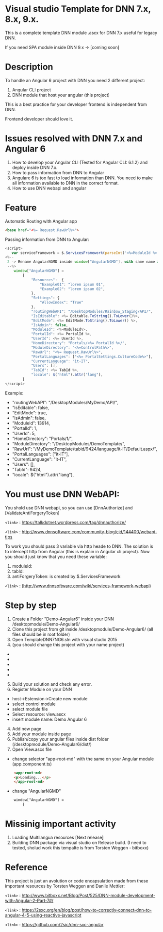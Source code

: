 # Visual studio Template for DNN 7.x, 8.x, 9.x.
This is a complete template DNN module .ascx for DNN 7.x useful for legacy DNN.

If you need SPA module inside DNN 9.x -> [coming soon]

# Description
To handle an Angular 6 project with DNN you need 2 different project:
1. Angular CLI project
2. DNN module that host your angular (this project)

This is a best practice for your developer frontend is independent from DNN.

Frontend developer should love it.

# Issues resolved with DNN 7.x and Angular 6
1. How to develop your Angular CLI (Tested for Angular CLI: 6.1.2) and deploy inside DNN 7.x.
2. How to pass information from DNN to Angular
3. Angulare 6 is too fast to load information than DNN. You need to make all information available to DNN in the correct format.
4. How to use DNN webapi and angular

# Feature
Automatic Routing with Angular app

```html 
<base href="<%= Request.RawUrl%>">
```

Passing information from DNN to Angular:

```javascript 
<script>
   var serviceFramework = $.ServicesFramework(parseInt('<%=ModuleId %>'));
<%-- 
 2 -> Rename AngularNGMD inside window["AngularNGMD"], with same name in dnncontext.service.ts
 --%>
    window["AngularNGMD"] =
        {
            "Resources":  {
                "Example01": "lorem ipsum 01",
                "Example02": "lorem ipsum 02",
            },
            "Settings": {
                "AllowIndex": "True"
            },
            "routingWebAPI": "/DesktopModules/Rainbow_Staging/API/",
            "IsEditable": <%= Editable.ToString().ToLower()%>,
            "EditMode": <%= EditMode.ToString().ToLower() %>,
            "IsAdmin": false,
            "ModuleId": <%=ModuleId%>,
            "PortalId": <%= PortalId %>,
            "UserId": <%= UserId %>,
            "HomeDirectory": "Portals/<%= PortalId %>/",
            "ModuleDirectory": "<%=ControlPath%>",
            "RawUrl": "<%= Request.RawUrl%>",
            "PortalLanguages": ["<%= PortalSettings.CultureCode%>"],
            "CurrentLanguage": "it-IT",
            "Users": [],
            "TabId": <%= TabId %>,
            "locale": $("html").attr("lang"),
        }
</script>
```

Example:
- "routingWebAPI": "/DesktopModules/MyDemo/API/",
- "IsEditable": false,
- "EditMode": true,
- "IsAdmin": false,
- "ModuleId": 13914,
- "PortalId": 1,
- "UserId": 5,
- "HomeDirectory": "Portals/1/",
- "ModuleDirectory": "/DesktopModules/DemoTemplate/",
- "RawUrl": "/MyDemoTemplate/tabid/9424/language/it-IT/Default.aspx/",
- "PortalLanguages": ["it-IT"],
- "CurrentLanguage": "it-IT",
- "Users": [],
- "TabId": 9424,
- "locale": $("html").attr("lang"),

# You must use DNN WebAPI:
You shold use DNN webapi, so you can use [DnnAuthorize] and [ValidateAntiForgeryToken]

`<link>` : https://talkdotnet.wordpress.com/tag/dnnauthorize/

`<link>` : http://www.dnnsoftware.com/community-blog/cid/144400/webapi-tips

To work you should pass 3 variable via http heade to DNN. The solution is to intercept http from Angular (this is explain in Angular cli project). Now you should just know that you need these variable:

1. moduleId:
2. tabId: 
3. antiForgeryToken: is created by $.ServicesFramework 

`<link>` : (http://www.dnnsoftware.com/wiki/services-framework-webapi)

# Step by step
1. Create a Folder "Demo-Angular6" inside your DNN /desktopmodule/Demo-Angular6/
2. Clone this project from git inside /desktopmodule/Demo-Angular6/ (all files should be in root folder)
3. Open TemplateDNN7NG6.sln with visual studio 2015
4. (you should change this project with your name project)
- 
- 
- 
- 
- 
5. Build your solution and check any error.
6. Register Module on your DNN
- host->Estension->Create new module
- select control module 
- select module file
- Select resource: view.ascx
- insert module name: Demo Angular 6
4. Add new page
5. Add your module inside page
6. Publish/copy your angular files inside dist folder (/desktopmodule/Demo-Angular6/dist/)
7. Open View.ascs file
- change selector "app-root-md" with the same on your Angular module (app.component.ts)

```html 
    <app-root-md>
    <p>Loading...</p>
    </app-root-md>
```

- change "AngularNGMD"

```html
    window["AngularNGMD"] =
        {
```

# Missinig important activity
1. Loading Multilangua resources [Next release]
2. Building DNN package via visual studio on Release build. (I need to tested, sholud work this tempalte is from Torsten Weggen - bitboxx)

# Reference
This project is just an avolution or code encapsulation made from these important resources by Torsten Weggen and Danile Mettler:

`<link>` : http://www.bitboxx.net/Blog/Post/525/DNN-module-development-with-Angular-2-Part-7#/

`<link>` : https://2sxc.org/en/blog/post/how-to-correctly-connect-dnn-to-angular-4-5-using-reactive-javascript

`<link>` : https://github.com/2sic/dnn-sxc-angular

